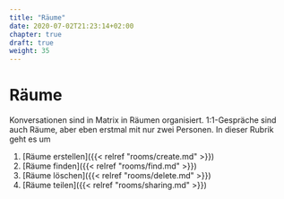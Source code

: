 ```yaml
---
title: "Räume"
date: 2020-07-02T21:23:14+02:00
chapter: true
draft: true
weight: 35
---
```

# Räume 

Konversationen sind in Matrix in Räumen organisiert. 1:1-Gespräche sind auch Räume, aber eben erstmal mit nur zwei Personen. In dieser 
Rubrik geht es um 
1. [Räume erstellen]({{< relref "rooms/create.md" >}})
1. [Räume finden]({{< relref "rooms/find.md" >}})
1. [Räume löschen]({{< relref "rooms/delete.md" >}})
1. [Räume teilen]({{< relref "rooms/sharing.md" >}})

